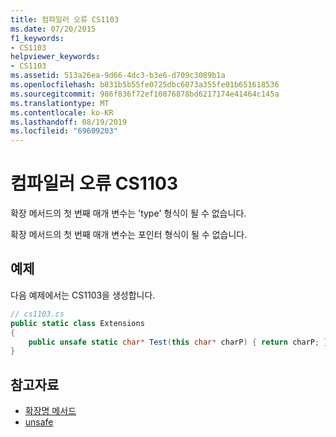 ```yaml
---
title: 컴파일러 오류 CS1103
ms.date: 07/20/2015
f1_keywords:
- CS1103
helpviewer_keywords:
- CS1103
ms.assetid: 513a26ea-9d66-4dc3-b3e6-d709c3089b1a
ms.openlocfilehash: b831b5b55fe0725dbc6073a355fe01b651618536
ms.sourcegitcommit: 986f836f72ef10876878bd6217174e41464c145a
ms.translationtype: MT
ms.contentlocale: ko-KR
ms.lasthandoff: 08/19/2019
ms.locfileid: "69609203"
---
```

# <a name="compiler-error-cs1103"></a>컴파일러 오류 CS1103
확장 메서드의 첫 번째 매개 변수는 'type' 형식이 될 수 없습니다.  
  
 확장 메서드의 첫 번째 매개 변수는 포인터 형식이 될 수 없습니다.  
  
## <a name="example"></a>예제  
 다음 예제에서는 CS1103을 생성합니다.  
  
```csharp  
// cs1103.cs  
public static class Extensions  
{  
    public unsafe static char* Test(this char* charP) { return charP; } // CS1103  
}   
```  
  
## <a name="see-also"></a>참고자료

- [확장명 메서드](../programming-guide/classes-and-structs/extension-methods.md)
- [unsafe](../language-reference/keywords/unsafe.md)
